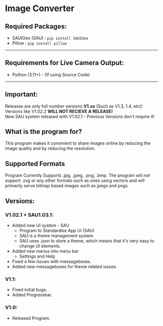 # Image Converter
## Required Packages:
- SAUIGeo (SAU) : `pip install SAUIGeo`
- Pillow : `pip install pillow`
---
## Requirements for Live Camera Output:
- Python (3.11+) - (If using Source Code)
---
## Important:
Releases are only full number versions **V1.xx** (Such as V1.3, 1.4, etc)!<br>
Versions like V1.02.2 **WILL NOT RECIEVE A RELEASE!**<br>
New SAU system released with V1.02.1 - Previous Versions don't require it!
## What is the program for?
This program makes it convinient to share images online by reducing the image quality and by reducing the resolution.
## Supported Formats
Program Currently Supports .jpg, .jpeg, .png, .bmp.
The program will not support .svg or any other formats such as ones using vectors and will primarily serve bitmap based images such as jpegs and pngs.
## Versions:
### V1.02.1 + SAU1.03.1:
- Added new UI system - SAU
    - Program to Standardise App Ui (SAU)
    - SAU is a theme management system.
    - SAU uses .json to store a theme, which means that it's very easy to change UI elements.
- Added new menus into menu bar
    - Settings and Help
- Fixed a few issues with messageboxes.
- Added new messageboxes for theme related issues.
### V1.1:
- Fixed initial bugs.
- Added Progressbar.
### V1.0:
- Released Program.

